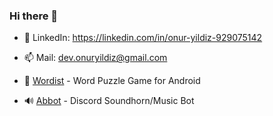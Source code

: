 ### Hi there 👋
<!--
**onur-yildiz/onur-yildiz** is a ✨ _special_ ✨ repository because its `README.md` (this file) appears on your GitHub profile.

Here are some ideas to get you started:

- 🔭 I’m currently working on ...
- 🌱 I’m currently learning ...
- 👯 I’m looking to collaborate on ...
- 🤔 I’m looking for help with ...
- 💬 Ask me about ...
- 📫 How to reach me: ...
- 😄 Pronouns: ...
- ⚡ Fun fact: ...
-->

- 📖 LinkedIn: <https://linkedin.com/in/onur-yildiz-929075142>

- 📫 Mail: dev.onuryildiz@gmail.com

- 🎲 [Wordist](https://play.google.com/store/apps/details?id=com.solwic.wordist)  - Word Puzzle Game for Android

- 🔊 [Abbot](https://onur-yildiz.github.io/abbot/) - Discord Soundhorn/Music Bot
